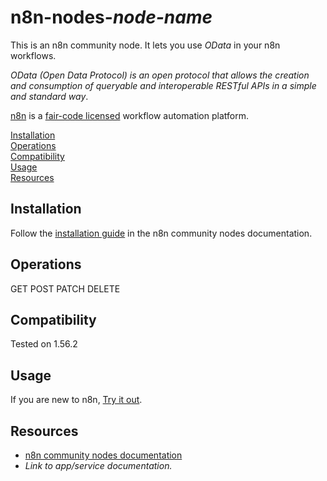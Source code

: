 # n8n-nodes-_node-name_

This is an n8n community node. It lets you use _OData_ in your n8n workflows.

_OData (Open Data Protocol) is an open protocol that allows the creation and consumption of queryable and interoperable RESTful APIs in a simple and standard way_.

[n8n](https://n8n.io/) is a [fair-code licensed](https://docs.n8n.io/reference/license/) workflow automation platform.

[Installation](#installation)  
[Operations](#operations)  
[Compatibility](#compatibility)  
[Usage](#usage)  <!-- delete if not using this section -->  
[Resources](#resources)  

## Installation

Follow the [installation guide](https://docs.n8n.io/integrations/community-nodes/installation/) in the n8n community nodes documentation.

## Operations

GET
POST
PATCH
DELETE


## Compatibility

Tested on 1.56.2

## Usage

If you are new to n8n, [Try it out](https://docs.n8n.io/try-it-out/).

## Resources

* [n8n community nodes documentation](https://docs.n8n.io/integrations/community-nodes/)
* _Link to app/service documentation._




